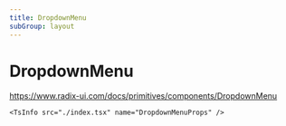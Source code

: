 ```yaml
---
title: DropdownMenu
subGroup: layout
---
```


# DropdownMenu

https://www.radix-ui.com/docs/primitives/components/DropdownMenu

<Demo src="./demos/demo1.tsx" />

```
<TsInfo src="./index.tsx" name="DropdownMenuProps" />
```

